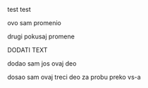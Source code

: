 test test

ovo sam promenio

drugi pokusaj promene

DODATI TEXT

dodao sam jos ovaj deo

dosao sam ovaj treci deo za probu preko vs-a
